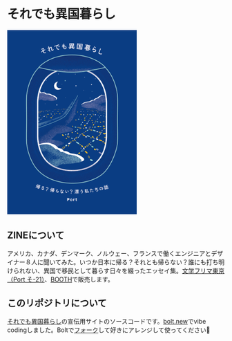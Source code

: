 # それでも異国暮らし

<img src="https://raw.githubusercontent.com/ykmsd/soredemoikokugurashi/refs/heads/main/public/cover.webp?token=GHSAT0AAAAAADA2SCRGIBVGZJAJWF2AHW6E2A5SJ4A" alt="それでも異国暮らし" width="300" />

## ZINEについて

アメリカ、カナダ、デンマーク、ノルウェー、フランスで働くエンジニアとデザイナー８人に聞いてみた。いつか日本に帰る？それとも帰らない？誰にも打ち明けられない、異国で移民として暮らす日々を綴ったエッセイ集。[文学フリマ東京（Port そ-21）](https://c.bunfree.net/c/tokyo40/4F/%E3%81%9D/21)、[BOOTH](https://ykmsd.booth.pm/)で販売します。

## このリポジトリについて

[それでも異国暮らし](https://soredemoikokugurashi.com/)の宣伝用サイトのソースコードです。[bolt.new](https://bolt.new)でvibe codingしました。Boltで[フォーク](https://bolt.new/~/github.com/ykmsd/soredemoikokugurashi)して好きにアレンジして使ってください🫶